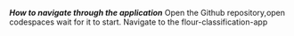 ***How to navigate through the application***
Open the Github repository,open codespaces wait for it to start.
Navigate to the flour-classification-app
```cd flour-classification-app